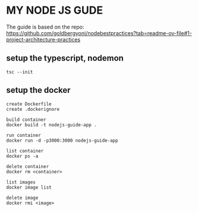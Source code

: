 # MY NODE JS GUDE

The guide is based on the repo:
https://github.com/goldbergyoni/nodebestpractices?tab=readme-ov-file#1-project-architecture-practices

## setup the typescript, nodemon

    tsc --init

## setup the docker

    create Dockerfile
    create .dockerignore

    build container
    docker build -t nodejs-guide-app .

    run container
    docker run -d -p3000:3000 nodejs-guide-app

    list container
    docker ps -a

    delete container
    docker rm <container>

    list images
    docker image list

    delete image
    docker rmi <image>

